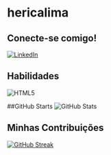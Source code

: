 # hericalima

## Conecte-se comigo!
[![LinkedIn](https://img.shields.io/badge/LinkedIn-FFF?style=for-the-badge&logo=linkedin&logoColor=0E76A8)](https://www.linkedin.com/in/h%C3%A9rica-lima-555896197/)

## Habilidades
![HTML5](https://img.shields.io/badge/HTML5-000?style=for-the-badge&logo=html5)

##GitHub Starts
![GitHub Stats](https://github-readme-stats.vercel.app/api?username=hericalima&theme=transparent&bg_color=9154cd&border_color=fff&show_icons=true&icon_color=000&text_color=fff&hide_title=true&hide=stars)

## Minhas Contribuições
[![GitHub Streak](https://streak-stats.demolab.com/?user=hericalima&theme=bear&background=000&border=9154cd&dates=FFF)](https://github.com/hericalima/dio-lab-open-source)
